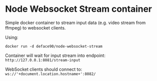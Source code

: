 # Node Websocket Stream container

Simple docker container to stream input data (e.g. video stream from ffmpeg) to websocket clients.

Using:

``` docker run -d deface90/node-websocket-stream ```

Container will wait for input stream into endpoint:
```http://127.0.0.1:8081/stream-input```

WebSocket clients should connect to:
``` ws://'+document.location.hostname+':8082/```